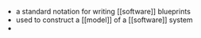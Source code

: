 - a standard notation for writing [[software]] blueprints
- used to construct a [[model]] of a [[software]] system
- 